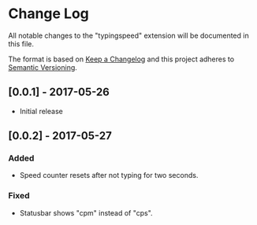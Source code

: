 # Change Log
All notable changes to the "typingspeed" extension will be documented in this file.

The format is based on [Keep a Changelog](http://keepachangelog.com/)
and this project adheres to [Semantic Versioning](http://semver.org/).

## [0.0.1] - 2017-05-26
- Initial release

## [0.0.2] - 2017-05-27
### Added
- Speed counter resets after not typing for two seconds.

### Fixed
- Statusbar shows "cpm" instead of "cps".
